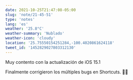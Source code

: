 ```yaml
---
date: 2021-10-25T21:47:08-05:00
slug: 'note/21-45-51'
type: 'notes'
lang: 'es'
weather: '25.8°C'
weather-summary: 'Nublado'
weather-icon: 'cloudy'
location: '25.75550154251284,-100.4020861624118'
tweet_id: '1452829027803312130'
---
```

Muy contento con la actualización de iOS 15.1

Finalmente corrigieron los múltiples bugs en Shortcuts. 🙌🏼